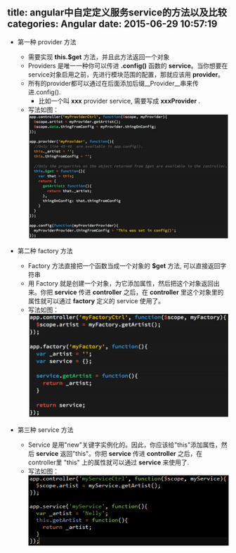 title: angular中自定定义服务service的方法以及比较
categories: Angular
date: 2015-06-29 10:57:19
---

* 第一种 provider 方法
  * 需要实现 __this.$get__ 方法，并且此方法返回一个对象
  * Providers 是唯一一种你可以传进 __.config()__ 函数的 __service__。当你想要在service对象启用之前，先进行模块范围的配置，那就应该用 __provider__。
  * 所有的provider都可以通过在后面添加后缀__Provider__串来传进.config().
    - 比如一个叫 __xxx__ provider service, 需要写成 __xxxProvider__ .
  * 写法如图：
    ![](/imgs/angular_provider.png)

* 第二种 factory 方法
  - Factory   方法直接把一个函数当成一个对象的 __$get__ 方法, 可以直接返回字符串
  - 用  Factory 就是创建一个对象，为它添加属性，然后把这个对象返回出来。你把 __service__ 传进 __controller__ 之后，在 __controller__ 里这个对象里的属性就可以通过 __factory__ 定义的 service 使用了。
  - 写法如图：
    ![](/imgs/angular_factory.png)

* 第三种 service 方法
  - Service 是用"new"关键字实例化的。因此，你应该给"this"添加属性，然后 __service__ 返回"this"。你把 __service__ 传进 __controller__ 之后，在controller里  "this" 上的属性就可以通过 __service__ 来使用了.
  - 写法如图：
    ![](/imgs/angular_service.png)